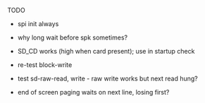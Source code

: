 TODO

- spi init always

- why long wait before spk sometimes?

- SD_CD works (high when card present); use in startup check

- re-test block-write
- test sd-raw-read, write - raw write works but next read hung?

- end of screen paging waits on next line, losing first?


